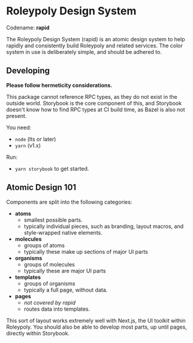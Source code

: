 # Roleypoly Design System

Codename: **rapid**

The Roleypoly Design System (rapid) is an atomic design system to help rapidly and consistently build Roleypoly and related services. The color system in use is deliberately simple, and should be adhered to.

## Developing

**Please follow hermeticity considerations.**

This package cannot reference RPC types, as they do not exist in the outside world. Storybook is the core component of this, and Storybook doesn't know how to find RPC types at CI build time, as Bazel is also not present.

You need:

- `node` (lts or later)
- `yarn` (v1.x)

Run:

- `yarn storybook` to get started.

## Atomic Design 101

Components are split into the following categories:

- **atoms**
  - smallest possible parts.
  - typically individual pieces, such as branding, layout macros, and style-wrapped native elements.
- **molecules**
  - groups of atoms
  - typically these make up sections of major UI parts
- **organisms**
  - groups of molecules
  - typically these are major UI parts
- **templates**
  - groups of organisms
  - typically a full page, without data.
- **pages**
  - _not covered by rapid_
  - routes data into templates.

This sort of layout works extremely well with Next.js, the UI toolkit within Roleypoly. You should also be able to develop most parts, up until pages, directly within Storybook.
